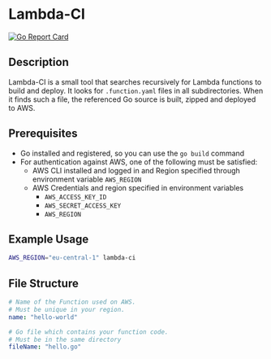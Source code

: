 # Lambda-CI
[![Go Report Card](https://goreportcard.com/badge/github.com/alexzimmer96/lambda-ci)](https://goreportcard.com/report/github.com/alexzimmer96/lambda-ci)

## Description

Lambda-CI is a small tool that searches recursively for Lambda functions to build and deploy.
It looks for `.function.yaml` files in all subdirectories. 
When it finds such a file, the referenced Go source is built, zipped and deployed to AWS.

## Prerequisites

* Go installed and registered, so you can use the `go build` command
* For authentication against AWS, one of the following must be satisfied:
  * AWS CLI installed and logged in and Region specified through environment variable `AWS_REGION`
  * AWS Credentials and region specified in environment variables
    * `AWS_ACCESS_KEY_ID`
    * `AWS_SECRET_ACCESS_KEY`
    * `AWS_REGION`

## Example Usage
```bash
AWS_REGION="eu-central-1" lambda-ci
```

## File Structure
```yaml
# Name of the Function used on AWS.
# Must be unique in your region.
name: "hello-world"

# Go file which contains your function code.
# Must be in the same directory
fileName: "hello.go"
```
